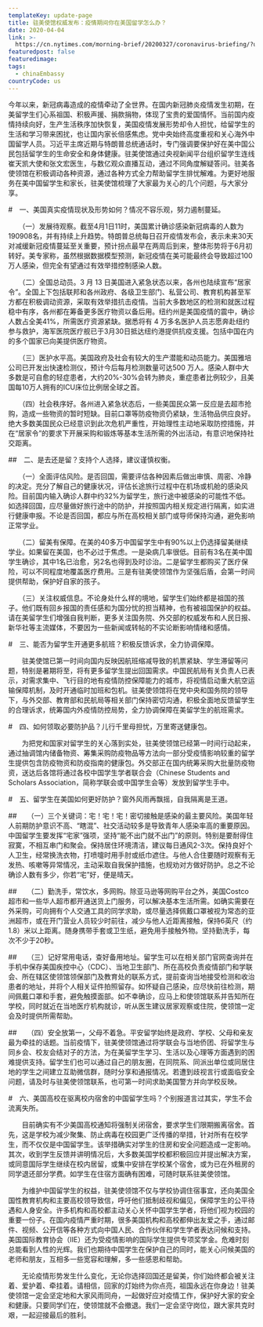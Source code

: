 ```yaml
---
templateKey: update-page
title: 驻美使馆权威发布：疫情期间你在美国留学怎么办？
date: 2020-04-04
link: >-
  https://cn.nytimes.com/morning-brief/20200327/coronavirus-briefing/?utm_source=top10-in-article&utm_medium=articlepage&utm_campaign=web
featuredpost: false
featuredimage: 
tags:
  - chinaEmbassy
countryCode: us
---
```

今年以来，新冠病毒造成的疫情牵动了全世界。在国内新冠肺炎疫情发生初期，在美留学生们心系祖国、积极声援、捐款捐物，体现了宝贵的爱国情怀。当前国内疫情持续向好，生产生活秩序加快恢复，美国疫情发展形势却令人担忧，给留学生的生活和学习带来困扰，也让国内家长倍感焦虑。党中央始终高度重视和关心海外中国留学人员。习近平主席近期与特朗普总统通话时，专门强调要保护好在美中国公民包括留学生的生命安全和身体健康。驻美使馆通过央视新闻平台组织留学生连线崔天凯大使和张文宏医生，与数亿观众直播互动，通过不同角度解疑答问。驻美各使领馆在积极调动各种资源，通过各种方式全力帮助留学生排忧解难。为更好地服务在美中国留学生和家长，驻美使馆梳理了大家最为关心的几个问题，与大家分享。

#　一、美国真实疫情现状及形势如何？情况不容乐观，努力遏制蔓延。

　　（一）发展待观察。截至4月1日11时，美国累计确诊感染新冠病毒的人数为190908名，并有持续上升趋势。特朗普总统每日召开疫情发布会，表示未来30天对减缓新冠疫情蔓延至关重要，预计拐点最早在两周后到来，整体形势将于6月初转好。美专家称，虽然根据数据模型预测，新冠疫情在美可能最终会导致超过100万人感染，但完全有望通过有效举措控制感染人数。

　　（二）全国总动员。3 月 13 日美国进入紧急状态以来，各州也陆续宣布“居家令”。全国上下包括联邦和各州政府、各级卫生部门、私营公司、教育机构甚至军方都在积极调动资源，采取有效举措抗击疫情。当前大多数地区的检测和就医过程稳中有序，各州都在筹备更多医疗物资以备后用。纽约州是美国疫情的震中，确诊人数占全美41%，所需医疗资源紧缺。据悉将有 4 万多名医护人员志愿奔赴纽约参与救护，海军医院医疗舰已于3月30日抵达纽约港提供抗疫支援。包括中国在内的多个国家已向美提供医疗物资。

　　（三）医护水平高。美国政府及社会有较大的生产潜能和动员能力。美国雅培公司已开发出快速检测仪，预计今后每月检测数量可达500 万人。感染人群中大多数是可自愈的轻症患者，大约20%-30%会转为肺炎，重症患者比例较少，且美国每10万人拥有的ICU床位比例居全球之首。

　　（四）社会秩序好。各州进入紧急状态后，一些美国民众第一反应是去超市抢购，造成一些物资的暂时短缺。目前口罩等防疫物资仍紧缺，生活物品供应良好。绝大多数美国民众已经意识到此次危机严重性，开始理性主动地采取防控措施，并在“居家令”的要求下开展采购和锻炼等基本生活所需的外出活动，有意识地保持社交距离。

##　二、是去还是留？支持个人选择，建议谨慎权衡。

　　（一）全面评估风险。是否回国，需要评估各种因素后做出审慎、周密、冷静的决定。充分了解自己的健康状况，评估长途旅行过程中在机场或机舱的感染风险。目前国内输入确诊人群中约32%为留学生，旅行途中被感染的可能性不低。如选择回国，应尽量做好旅行途中的防护，并按照国内相关规定进行隔离，如实进行健康申报。不论是否回国，都应与所在高校相关部门或导师保持沟通，避免影响正常学业。

　　（二）留美有保障。在美的40多万中国留学生中有90%以上仍选择留美继续学业。如果留在美国，也不必过于焦虑。一是染病几率很低。目前有3名在美中国学生确诊，其中1名已治愈，另2名也得到及时诊治。二是留学生都购买了医疗保险，可以不同程度地覆盖医疗费用。三是有驻美使领馆作为坚强后盾，会第一时间提供帮助，保护好自家的孩子。

　　（三）关注权威信息。不论身处什么样的境地，留学生们始终都是祖国的孩子。他们既有回乡报国的责任感和为国分忧的担当精神，也有被祖国保护的权益。请在美留学生们增强自我判断，更多关注国务院、外交部的权威发布和人民日报、新华社等主流媒体，不要因为一些新闻或转帖的不实论断影响情绪和感情。

#　三、能否为留学生开通更多航班？积极反馈诉求，全力协调保障。

　　驻美使馆已第一时间向国内反映因航班缩减导致的机票紧缺、学生滞留等问题，特别是暑期将至，将有更多留学生提出回国需求。中国民航局有关负责人已表示，对需求集中、飞行目的地有疫情防控保障能力的城市，将视情启动重大航空运输保障机制，及时开通临时加班和包机。驻美使领馆将在党中央和国务院的领导下，与外交部、教育部和民航局等相关部门保持密切沟通，积极全面地反馈留学生的合理诉求，统筹国内外疫情防控局势，全力协调保障在美留学生的航班需求。

#　四、如何领取必要防护品？儿行千里母担忧，万里寄送健康包。

　　为把党和国家对留学生的关心落到实处，驻美使领馆已经第一时间行动起来，通过抽调馆内储备物资、筹集采购防疫物品等方法向一部分受疫情影响较重的留学生提供包含防疫物资和防疫指南的健康包。外交部正在国内统筹采购大批量防疫物资，送达后各馆将通过各校中国学生学者联合会（Chinese Students and Scholars Association，简称学联会或中国学生会等）发放到留学生手中。

#　五、留学生在美国如何更好防护？窗外风雨再飘摇，自我隔离是王道。

##　　（一）三个关键词：宅！宅！宅！密切接触是感染的最主要风险。美国年轻人前期防护意识不高、“瞎混”、社交活动较多是导致青年人感染率高的重要原因。中国留学生要发挥“宅家”强项，坚持“能不出门就不出门”的原则。特别是要耐得住寂寞，不相互串门和聚会。保持居住环境清洁，建议每日通风2-3次。保持良好个人卫生，经常换洗衣物，打喷嚏时用手肘或纸巾遮住。与他人合住要随时观察有无发热、咳嗽等异常情况，主动采取自我保护措施，也规劝对方做好防护。总之不论确诊人数有多少，你若“宅”好，便是晴天。

##　　（二）勤洗手，常饮水，多网购。除亚马逊等网购平台之外，美国Costco超市和一些华人超市都开通送货上门服务，可以解决基本生活所需。如确实需要在外采购，可向拥有个人交通工具的同学求助，或尽量选择佩戴口罩被视为常态的亚洲超市，或在开门营业人员较少时前往，减少与他人近距离接触，保持6英尺（约1.8）米以上距离。随身携带手套或卫生纸，避免用手接触外物。坚持勤洗手，每次不少于20秒。

##　　（三）记好常用电话，查好备用地址。留学生可以在相关部门官网查询并在手机中保存美国疾控中心（CDC）、当地卫生部门、所在高校负责疫情部门和学联会、所在辖区使领馆领保部门及教育处的联系方式，提前查询当地接受检测和收治患者的地址，并将个人相关证件拍照留存。如怀疑自己感染，应尽快前往检测，期间佩戴口罩和手套，避免触摸面部。如不幸确诊，应马上和使领馆联系并告知所在学校，同时就近在当地医疗机构就诊，听从医生建议居家观察或住院，使领馆一定会及时提供所需帮助。

##　　（四）安全放第一，父母不着急。平安留学始终是政府、学校、父母和亲友最为牵挂的话题。当前疫情下，驻美使领馆通过将学联会与当地侨团、将留学生与同乡会、校友会结对子的方法，为在美留学生学习、生活以及心理等方面遇到的困难提供支持。留学生们也可以通过自己的朋友圈，在同院系、同派出单位或同居住地的学生之间建立互助微信群，随时分享和通报情况。若遭到歧视言行或面临安全问题，请及时与驻美使领馆联系，也可第一时间求助美国警方并向学校反映。

#　六、美国高校在驱离校内宿舍的中国留学生吗？个别报道言过其实，学生不会流离失所。

　　目前确实有不少美国高校通知将强制关闭宿舍，要求学生们限期搬离宿舍。首先，这是学校为减少聚集、防止病毒在校园更广泛传播的举措，针对所有在校学生，而不仅仅是中国留学生。该举措确实对学生的住房和安全问题造成一定影响。其次，收到学生反馈并讲明情况后，大多数美国学校都积极回应并提出解决方案，或同意国际学生继续在校内居留，或集中安排在学校某个宿舍，或为已在外租房的同学退还部分学费。如学生在住宿方面确有困难，可随时联系驻美使领馆。

　　为维护中国留学生的权益，驻美使领馆不仅与学校协调住宿事宜，还向美国全国性教育机构和主要高校领导致信，呼吁他们抵制歧视和偏见，保障学生的公平待遇和人身安全。许多机构和高校都主动关心关怀中国学生学者，将他们视为校园的重要一份子。在国内疫情严重时期，很多美国机构和高校都伸出友爱之手，通过邮件、视频、公开信等各种方式向中国人民、合作伙伴和学生学者表达问候和支持。美国国际教育协会（IIE）还为受疫情影响的国际学生提供专项奖学金。危难时刻总能看到人性的光辉。我们也期待中国学生在保护自己的同时，能关心问候美国的老师和朋友，互相多一些宽容和理解，多一些感恩和帮助。

　　无论疫情形势发生什么变化，无论你选择回国还是留美，你们始终都会被关注着、爱护着、牵挂着。请相信，回家的灯始终为你点亮，祖国永远在你身边！驻美使领馆一定会坚定地和大家风雨同舟，一起做好应对疫情工作，保护好大家的安全和健康。只要同学们在，使领馆就不会撤退。我们一定会坚守岗位，跟大家共克时艰，一起迎接最后的胜利。
